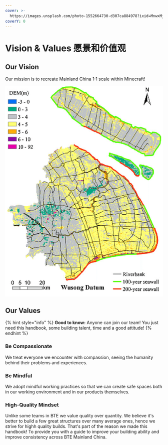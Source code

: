```yaml
---
cover: >-
  https://images.unsplash.com/photo-1552664730-d307ca884978?ixid=MnwxMjA3fDB8MHxwaG90by1wYWdlfHx8fGVufDB8fHx8&ixlib=rb-1.2.1&auto=format&fit=crop&w=2970&q=80
coverY: 0
---
```


# Vision & Values 愿景和价值观

## Our Vision

Our mission is to recreate Mainland China 1:1 scale within Minecraft!&#x20;

![](<../.gitbook/assets/image (3) (1).png>)

## Our Values

{% hint style="info" %}
**Good to know:** Anyone can join our team! You just need this handbook, some building talent, time and a good attitude!
{% endhint %}

### Be Compassionate

We treat everyone we encounter with compassion, seeing the humanity behind their problems and experiences.

### Be Mindful

We adopt mindful working practices so that we can create safe spaces both in our working environment and in our products themselves.

### High-Quality Mindset

Unlike some teams in BTE we value quality over quantity. We believe it's better to build a few great structures over many average ones, hence we strive for highh quality builds. That's part of the reason we made this handbook! To provide you with a guide to improve your building ability and improve consistency across BTE Mainland China.
